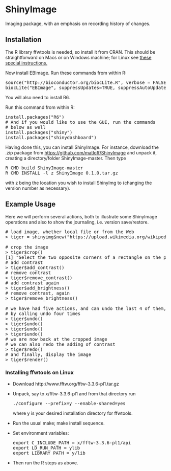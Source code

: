 # ShinyImage

Imaging package, with an emphasis on recording history of changes.

## Installation

The R library ffwtools is needed, so install it from CRAN.  This should be
straightforward on Macs or on Windows machine; for Linux see 
<a href="#Linux">these special instructions.</a> 

Now install EBImage.  Run these commands from within R:

<pre>
source("http://bioconductor.org/biocLite.R", verbose = FALSE) #Install package
biocLite("EBImage", suppressUpdates=TRUE, suppressAutoUpdate=FALSE, ask = FALSE)
</pre>

You will also need to install R6. 

Run this command from within R:

<pre>
install.packages("R6")
# And if you would like to use the GUI, run the commands
# below as well
install.packages("shiny")
install.packages("shinydashboard")
</pre>

Having done this, you can install ShinyImage.  For instance, download
the .zip package from https://github.com/matloff/ShinyImage and unpack it,
creating a directory/folder ShinyImage-master.  Then type 

<pre>
R CMD build ShinyImage-master
R CMD INSTALL -l z ShinyImage_0.1.0.tar.gz
</pre>
with z being the location you wish to install ShinyImg to
(changing the version number as necessary).

## Example Usage

Here we will perform several actions, both to illustrate some ShinyImage operations and also to show the journaling, i.e. version save/restore.

<pre>
# load image, whether local file or from the Web
> tiger = shinyimg$new("https://upload.wikimedia.org/wikipedia/commons/1/1c/Tigerwater_edit2.jpg")

# crop the image
> tiger$crop()
[1] "Select the two opposite corners of a rectangle on the plot."
# add contrast
> tiger$add_contrast()
# remove contrast
> tiger$remove_contrast()
# add contrast again
> tiger$add_brightness()
# remove contrast, again
> tiger$remove_brightness()

# we have had five actions, and can undo the last 4 of them, say,
# by calling undo four times
> tiger$undo()
> tiger$undo()
> tiger$undo()
> tiger$undo()
# we are now back at the cropped image
# we can also redo the adding of contrast
> tiger$redo()
# and finally, display the image
> tiger$render()
</pre>

<h3>
<a name="Linux">Installing ffwtools on Linux </a> 
</h3>

<UL>

<li> Download http://www.fftw.org/fftw-3.3.6-pl1.tar.gz
</li> </p> 

<li> Unpack, say to x/fftw-3.3.6-pl1 and from that directory run
</p>

<pre>
./configure --prefix=y --enable-shared=yes 
</pre>

<p>
where y is your desired installation directory for ffwtools.  
</li> </p>

<li> Run the usual make; make install sequence.
</li> </p>

<li> Set environment variables:
</p>

<pre>
export C_INCLUDE_PATH = x/fftw-3.3.6-pl1/api 
export LD_RUN_PATH = ylib 
export LIBRARY_PATH = y/lib 
</pre>
</li> </p>

<li> Then run the R steps as above.
</li> </p>

</UL>
